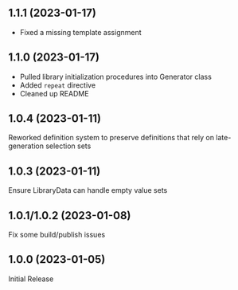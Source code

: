 ## 1.1.1 (2023-01-17)

- Fixed a missing template assignment

## 1.1.0 (2023-01-17)

- Pulled library initialization procedures into Generator class
- Added `repeat` directive
- Cleaned up README

## 1.0.4 (2023-01-11)

Reworked definition system to preserve definitions that rely on late-generation selection sets

## 1.0.3 (2023-01-11)

Ensure LibraryData can handle empty value sets

## 1.0.1/1.0.2 (2023-01-08)

Fix some build/publish issues

## 1.0.0 (2023-01-05)

Initial Release
